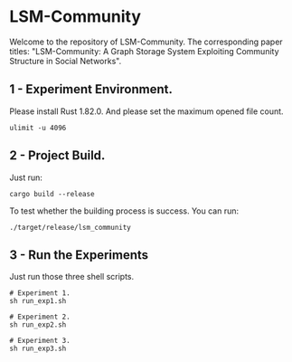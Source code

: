 LSM-Community
===

Welcome to the repository of LSM-Community.
The corresponding paper titles: "LSM-Community: A Graph Storage System Exploiting Community Structure in Social Networks".

## 1 - Experiment Environment.
Please install Rust 1.82.0.
And please set the maximum opened file count.
```shell
ulimit -u 4096
```

## 2 - Project Build.

Just run:
```shell
cargo build --release
```

To test whether the building process is success.
You can run:

```shell
./target/release/lsm_community
```

## 3 - Run the Experiments

Just run those three shell scripts.
```shell
# Experiment 1.
sh run_exp1.sh

# Experiment 2.
sh run_exp2.sh

# Experiment 3.
sh run_exp3.sh
```
